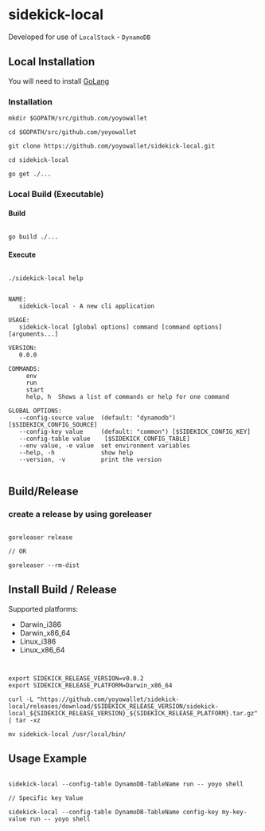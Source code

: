 # sidekick-local

Developed for use of `LocalStack` - `DynamoDB`

## Local Installation
You will need to install [GoLang](https://go.dev/doc/install)

### Installation
```shell
mkdir $GOPATH/src/github.com/yoyowallet

cd $GOPATH/src/github.com/yoyowallet

git clone https://github.com/yoyowallet/sidekick-local.git

cd sidekick-local

go get ./...

```

### Local Build (Executable)

#### Build

```shell

go build ./...

```

#### Execute

```shell

./sidekick-local help

```

```shell

NAME:
   sidekick-local - A new cli application

USAGE:
   sidekick-local [global options] command [command options] [arguments...]

VERSION:
   0.0.0

COMMANDS:
     env      
     run      
     start    
     help, h  Shows a list of commands or help for one command

GLOBAL OPTIONS:
   --config-source value  (default: "dynamodb") [$SIDEKICK_CONFIG_SOURCE]
   --config-key value     (default: "common") [$SIDEKICK_CONFIG_KEY]
   --config-table value    [$SIDEKICK_CONFIG_TABLE]
   --env value, -e value  set environment variables
   --help, -h             show help
   --version, -v          print the version


```

## Build/Release

### create a release by using goreleaser
```shell

goreleaser release

// OR

goreleaser --rm-dist

```

## Install Build / Release

Supported platforms:

- Darwin_i386
- Darwin_x86_64
- Linux_i386
- Linux_x86_64

```shell


export SIDEKICK_RELEASE_VERSION=v0.0.2
export SIDEKICK_RELEASE_PLATFORM=Darwin_x86_64

curl -L "https://github.com/yoyowallet/sidekick-local/releases/download/$SIDEKICK_RELEASE_VERSION/sidekick-local_${SIDEKICK_RELEASE_VERSION}_${SIDEKICK_RELEASE_PLATFORM}.tar.gz" | tar -xz

mv sidekick-local /usr/local/bin/

```

## Usage Example
```

sidekick-local --config-table DynamoDB-TableName run -- yoyo shell

// Specific key Value

sidekick-local --config-table DynamoDB-TableName config-key my-key-value run -- yoyo shell

```